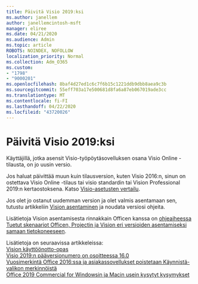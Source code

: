 ```yaml
---
title: Päivitä Visio 2019:ksi
ms.author: janellem
author: janellemcintosh-msft
manager: eliree
ms.date: 04/21/2020
ms.audience: Admin
ms.topic: article
ROBOTS: NOINDEX, NOFOLLOW
localization_priority: Normal
ms.collection: Adm_O365
ms.custom:
- "1798"
- "9000201"
ms.openlocfilehash: 8baf4d27ed1c6c7f6b15c1221ddb9dbb8aea9c3b
ms.sourcegitcommit: 55eff703a17e500681d8fa6a87eb067019ade3cc
ms.translationtype: MT
ms.contentlocale: fi-FI
ms.lasthandoff: 04/22/2020
ms.locfileid: "43720026"
---
```

# <a name="upgrade-to-visio-2019"></a>Päivitä Visio 2019:ksi

Käyttäjillä, jotka asensit Visio-työpöytäsovelluksen osana Visio Online -tilausta, on jo uusin versio. 

Jos haluat päivittää muun kuin tilausversion, kuten Visio 2016:n, sinun on ostettava Visio Online -tilaus tai visio standardin tai Vision Professional 2019:n kertaostoksena. Katso [Visio-asetusten vertailu](https://products.office.com/visio/microsoft-visio-plans-and-pricing-compare-visio-options).

Jos olet jo ostanut uudemman version ja olet valmis asentamaan sen, tutustu artikkeliin [Vision asentaminen](https://support.office.com/article/f98f21e3-aa02-4827-9167-ddab5b025710?wt.mc_id=OfficeAdm_ClientDIA_Alchemy1798) ja noudata versiosi ohjeita. 

Lisätietoja Vision asentamisesta rinnakkain Officen kanssa on [ohjeaiheessa Tuetut skenaariot Officen, Projectin ja Vision eri versioiden asentamiseksi samaan tietokoneeseen](https://docs.microsoft.com/deployoffice/install-different-office-visio-and-project-versions-on-the-same-computer).

Lisätietoja on seuraavissa artikkeleissa:<br>
[Vision käyttöönotto-opas](https://docs.microsoft.com/deployoffice/deployment-guide-for-visio)<br>
[Visio 2019:n pääversionumero on osoitteessa 16.0](https://docs.microsoft.com/deployoffice/office2019/overview#whats-stayed-the-same-in-office-2019)<br>
[Vuosimerkintä Office 2016:ssa ja asiakassovellukset poistetaan Käynnistä-valikon merkinnöistä](https://support.office.com/article/8fe5e052-76d2-49de-af30-2e84ed3da907?wt.mc_id=OfficeAdm_ClientDIA_Alchemy1798)<br>
[Office 2019 Commercial for Windowsin ja Macin usein kysytyt kysymykset](https://support.microsoft.com/help/4133312) 
